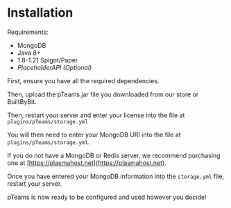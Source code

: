 # Installation

Requirements:

* MongoDB
* Java 8+
* 1.8-1.21 Spigot/Paper
* _PlaceholderAPI (Optional)_



First, ensure you have all the required dependencies.

Then, upload the pTeams.jar file you downloaded from our store or BuiltByBit.

Then, restart your server and enter your license into the file at `plugins/pTeams/storage.yml`

You will then need to enter your MongoDB URI into the file at `plugins/pTeams/storage.yml`.

If you do not have a MongoDB or Redis server, we recommend purchasing one at [https://plasmahost.net](https://plasmahost.net).

Once you have entered your MongoDB information into the `storage.yml` file, restart your server.

pTeams is now ready to be configured and used however you decide!
